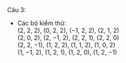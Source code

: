 Câu 3:
- Các bộ kiểm thử:  
(2, 2, 2), (0, 2, 2), (−1, 2, 2), (2, 1, 2)  
(2, 0, 2), (2, −1, 2), (2, 2, 1), (2, 2, 0)  
(2, 2, −1), (1, 2, 2), (1, 1, 2), (1, 0, 2)  
(1, −1, 2), (1, 2, 1), (1, 2, 0), (1, 2, −1)  
